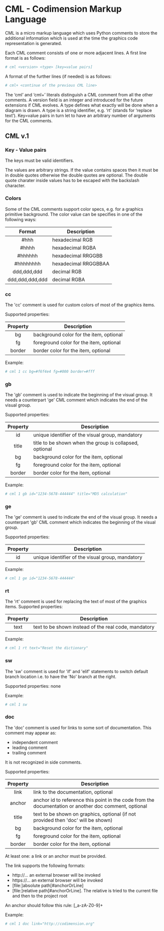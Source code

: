 # CML - Codimension Markup Language


CML is a micro markup language which uses Python comments to store the
additional information which is used at the time the graphics code
representation is generated.

Each CML comment consists of one or more adjacent lines. A first line format
is as follows:

```python
# cml <version> <type> [key=value pairs]
```

A format of the further lines (if needed) is as follows:

```python
# cml+ <continue of the previous CML line>
```

The ‘cml’ and ‘cml+’ literals distinguish a CML comment from all the other
comments. A version field is an integer and introduced for the future
extensions if CML evolves. A type defines what exactly will be done when a
diagram is drawn. A type is a string identifier, e.g. ‘rt’ (stands for ‘replace
text’). Key=value pairs in turn let to have an arbitrary number of arguments
for the CML comments.


## CML v.1

### Key - Value pairs

The keys must be valid identifiers.

The values are arbitrary strings. If the value contains spaces then it must be
in double quotes otherwise the double quotes are optional. The double quote
charater inside values has to be escaped with the backslash character. 

### Colors

Some of the CML comments support color specs, e.g. for a graphics primitive
background. The color value can be specifies in one of the following ways:

| Format          | Description          |
| :-------------: | -------------------- |
| #hhh            | hexadecimal RGB      |
| #hhhh           | hexadecimal RGBA     |
| #hhhhhh         | hexadecimal RRGGBB   |
| #hhhhhhhh       | hexadecimal RRGGBBAA |
| ddd,ddd,ddd     | decimal RGB          |
| ddd,ddd,ddd,ddd | decimal RGBA         |



### cc

The 'cc' comment is used for custom colors of most of the graphics items.

Supported properties:

| Property | Description                             |
| :------: | --------------------------------------- |
| bg       | background color for the item, optional |
| fg       | foreground color for the item, optional |
| border   | border color for the item, optional     |


Example:
```python
# cml 1 cc bg=#f6f4e4 fg=#000 border=#fff
```

### gb

The 'gb' comment is used to indicate the beginning of the visual group.
It needs a counterpart 'ge' CML comment which indicates the end of the visual
group.

Supported properties:

| Property | Description                                             |
| :------: | ------------------------------------------------------- |
| id       | unique identifier of the visual group, mandatory        |
| title    | title to be shown when the group is collapsed, optional |
| bg       | background color for the item, optional                 |
| fg       | foreground color for the item, optional                 |
| border   | border color for the item, optional                     |


Example:
```python
# cml 1 gb id="1234-5678-444444" title="MD5 calculation"
```

### ge

The 'ge' comment is used to indicate the end of the visual group. It needs a
counterpart 'gb' CML comment which indicates the beginning of the visual group.


Supported properties:

| Property | Description                                      |
| :------: | ------------------------------------------------ |
| id       | unique identifier of the visual group, mandatory |


Example:
```python
# cml 1 ge id="1234-5678-444444"
```


### rt

The 'rt' comment is used for replacing the text of most of the graphics items.
Supported properties:

| Property | Description                                          |
| :------: | ---------------------------------------------------- |
| text     | text to be shown instead of the real code, mandatory |


Example:
```python
# cml 1 rt text="Reset the dictionary"
```

### sw

The 'sw' comment is used for 'if' and 'elif' statements to switch default branch
location i.e. to have the 'No' branch at the right.

Supported properties: none


Example:
```python
# cml 1 sw
```



### doc

The 'doc' comment is used for links to some sort of documentation.
This comment may appear as:
- independent comment
- leading comment
- trailing comment

It is not recognized in side comments.


Supported properties:

| Property | Description                                          |
| :------: | ---------------------------------------------------- |
| link     | link to the documentation, optional |
| anchor   | anchor id to reference this point in the code from the documentation or another doc comment, optional |
| title    | text to be shown on graphics, optional (if not provided then 'doc' will be shown) |
| bg       | background color for the item, optional                 |
| fg       | foreground color for the item, optional                 |
| border   | border color for the item, optional                     |

At least one: a link or an anchor must be provided.

The link supports the following formats:
- http://... an external browser will be invoked
- https://... an external browser will be invoked
- [file:]absolute path[#anchorOrLine]
- [file:]relative path[#anchorOrLine]. The relative is tried to the current file and then to the project root

An anchor should follow this rule: [_a-zA-Z0-9]+


Example:
```python
# cml 1 doc link="http://codimension.org"
```


